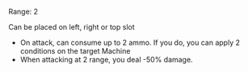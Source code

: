 Range: 2

Can be placed on left, right or top slot

- On attack, can consume up to 2 ammo. If you do, you can apply 2 conditions on the target Machine
- When attacking at 2 range, you deal -50% damage.